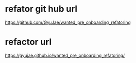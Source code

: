 # refator git hub url

https://github.com/GyuJae/wanted_pre_onboarding_refatoring

# refactor url

https://gyujae.github.io/wanted_pre_onboarding_refatoring/
